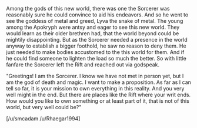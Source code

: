 Among the gods of this new world, there was one the Sorcerer was reasonably sure he could convince to aid his endeavors. And so he went to see the goddess of metal and greed, Lyva the snake of metal. The young among the Apokryph were antsy and eager to see this new world. They would learn as their older brethren had, that the world beyond could be mightily disappointing. But as the Sorcerer needed a presence in the world anyway to establish a bigger foothold, he saw no reason to deny them. He just needed to make bodies accustomed to the this world for them. And if he could find someone to lighten the load so much the better. So with little fanfare the Sorcerer left the Rift and reached out via godspeak.

"Greetings! I am the Sorcerer. I know we have not met in person yet, but I am the god of death and magic. I want to make a proposition. As far as I can tell so far, it is your mission to own everything in this reality. And you very well might in the end. But there are places like the Rift where your writ ends. How would you like to own something or at least part of it, that is not of this world, but very well could be?"

[/u/smcadam /u/Rhaegar1994]